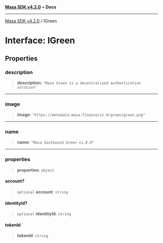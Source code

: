 [**Masa SDK v4.2.0**](../README.md) • **Docs**

***

[Masa SDK v4.2.0](../globals.md) / IGreen

# Interface: IGreen

## Properties

### description

> **description**: `"Masa Green is a decentralized authentication solution"`

***

### image

> **image**: `"https://metadata.masa.finance/v1.0/green/green.png"`

***

### name

> **name**: `"Masa Soulbound Green v1.0.0"`

***

### properties

> **properties**: `object`

#### account?

> `optional` **account**: `string`

#### identityId?

> `optional` **identityId**: `string`

#### tokenId

> **tokenId**: `string`
